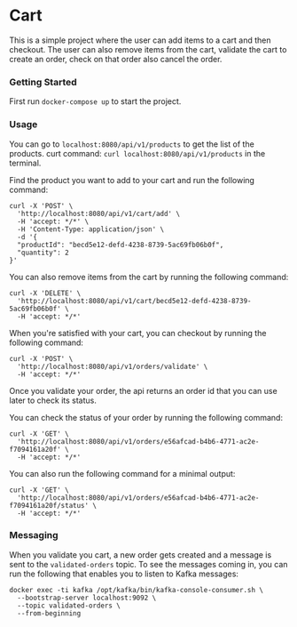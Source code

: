 # Cart

This is a simple project where the user can add items to a cart and then checkout.
The user can also remove items from the cart, validate the cart to create an order, check on that order also cancel the order.

### Getting Started
First run `docker-compose up` to start the project.

### Usage
You can go to `localhost:8080/api/v1/products` to get the list of the products.
curt command: `curl localhost:8080/api/v1/products` in the terminal.

Find the product you want to add to your cart and run the following command:
```agsl
curl -X 'POST' \
  'http://localhost:8080/api/v1/cart/add' \
  -H 'accept: */*' \
  -H 'Content-Type: application/json' \
  -d '{
  "productId": "becd5e12-defd-4238-8739-5ac69fb06b0f",
  "quantity": 2
}'
```
You can also remove items from the cart by running the following command:
```agsl
curl -X 'DELETE' \
  'http://localhost:8080/api/v1/cart/becd5e12-defd-4238-8739-5ac69fb06b0f' \
  -H 'accept: */*'
```

When you're satisfied with your cart, you can checkout by running the following command:
```agsl
curl -X 'POST' \
  'http://localhost:8080/api/v1/orders/validate' \
  -H 'accept: */*'
```
Once you validate your order, the api returns an order id that you can use later to check its status.

You can check the status of your order by running the following command:
```agsl
curl -X 'GET' \
  'http://localhost:8080/api/v1/orders/e56afcad-b4b6-4771-ac2e-f7094161a20f' \
  -H 'accept: */*'
```
You can also run the following command for a minimal output:
```agsl
curl -X 'GET' \
  'http://localhost:8080/api/v1/orders/e56afcad-b4b6-4771-ac2e-f7094161a20f/status' \
  -H 'accept: */*'
```

### Messaging
When you validate you cart, a new order gets created and a message is sent to the `validated-orders` topic.
To see the messages coming in, you can run the following that enables you to listen to Kafka messages:
```
docker exec -ti kafka /opt/kafka/bin/kafka-console-consumer.sh \
  --bootstrap-server localhost:9092 \
  --topic validated-orders \
  --from-beginning
```


